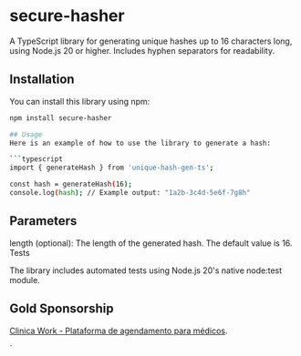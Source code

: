 # secure-hasher

A TypeScript library for generating unique hashes up to 16 characters long, using Node.js 20 or higher. Includes hyphen separators for readability.

## Installation

You can install this library using npm:

```sh
npm install secure-hasher

## Usage
Here is an example of how to use the library to generate a hash:

```typescript
import { generateHash } from 'unique-hash-gen-ts';

const hash = generateHash(16);
console.log(hash); // Example output: "1a2b-3c4d-5e6f-7g8h"
```

## Parameters

length (optional): The length of the generated hash. The default value is 16.
Tests

The library includes automated tests using Node.js 20's native node:test module.

## Gold Sponsorship

[Clinica Work - Plataforma de agendamento para médicos](https://clinica.work).

`